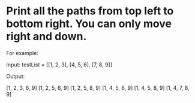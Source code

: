 # Print all the paths from top left to bottom right. You can only move right and down.

For example:

Input:
testList = [[1, 2, 3],
            [4, 5, 6],
            [7, 8, 9]]

Output:

[1, 2, 3, 6, 9]
[1, 2, 5, 6, 9]
[1, 2, 5, 8, 9]
[1, 4, 5, 6, 9]
[1, 4, 5, 8, 9]
[1, 4, 7, 8, 9]
